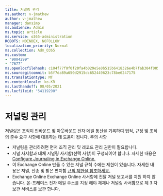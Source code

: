 ```yaml
---
title: 저널링 관리
ms.author: v-jmathew
author: v-jmathew
manager: dansimp
ms.audience: Admin
ms.topic: article
ms.service: o365-administration
ROBOTS: NOINDEX, NOFOLLOW
localization_priority: Normal
ms.collection: Adm_O365
ms.custom:
- "9004299"
- "7677"
ms.openlocfilehash: c104f77f0f0f20fa4b029e5e0b515b6418326e4b7fab304f005fb67a18e2202a
ms.sourcegitcommit: b5f7da89a650d2915dc652449623c78be6247175
ms.translationtype: MT
ms.contentlocale: ko-KR
ms.lasthandoff: 08/05/2021
ms.locfileid: "54119290"
---
```

# <a name="manage-journaling"></a>저널링 관리

저널링은 조직이 인바운드 및 아웃바운드 전자 메일 통신을 기록하여 법적, 규정 및 조직의 준수 요구 사항에 대응하는 데 도움이 됩니다. 주의 사항

* 저널링을 [](https://go.microsoft.com/fwlink/?linkid=2115259) 관리하려면 [](https://go.microsoft.com/fwlink/?linkid=2115469) 먼저 조직 관리 및 레코드 관리 권한이 필요합니다.
* 저널 사서함과 대체 저널링 사서함(선택 사항)이 구성되어야 합니다. 자세한 내용은 [Configure Journaling in Exchange Online.](https://go.microsoft.com/fwlink/?linkid=2115260)
* 이 Exchange Online 만들 수 있는 저널 규칙 수에는 제한이 있습니다. 자세한 내용은 저널, 전송 및 받은 편지함 [규칙 제한을 참조하세요.](https://go.microsoft.com/fwlink/?linkid=2115261)
* Exchange Online Exchange Online 사서함에 전달 저널 보고서를 지원 하지 않습니다. 온-프레미스 전자 메일 주소를 지정 해야 체제나 저널링 사서함으로 제 3 자 보관 서비스를 보관 합니다.
